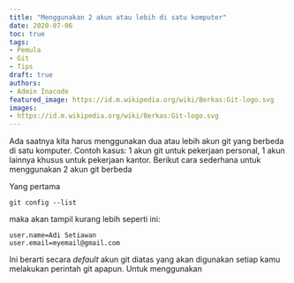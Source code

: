 ```yaml
---
title: "Menggunakan 2 akun atau lebih di satu komputer"
date: 2020-07-06
toc: true
tags:
- Pemula
- Git
- Tips
draft: true
authors:
- Admin Inacode
featured_image: https://id.m.wikipedia.org/wiki/Berkas:Git-logo.svg
images: 
- https://id.m.wikipedia.org/wiki/Berkas:Git-logo.svg
---
```


Ada saatnya kita harus menggunakan dua atau lebih akun git yang berbeda di satu komputer. Contoh kasus: 1 akun git untuk pekerjaan personal, 1 akun lainnya khusus untuk pekerjaan kantor. Berikut cara sederhana untuk menggunakan 2 akun git berbeda

<!--more--> 

Yang pertama 

```
git config --list
```

maka akan tampil kurang lebih seperti ini:

```
user.name=Adi Setiawan
user.email=myemail@gmail.com
```

Ini berarti secara *default* akun git diatas yang akan digunakan setiap kamu melakukan perintah git apapun. Untuk menggunakan 



